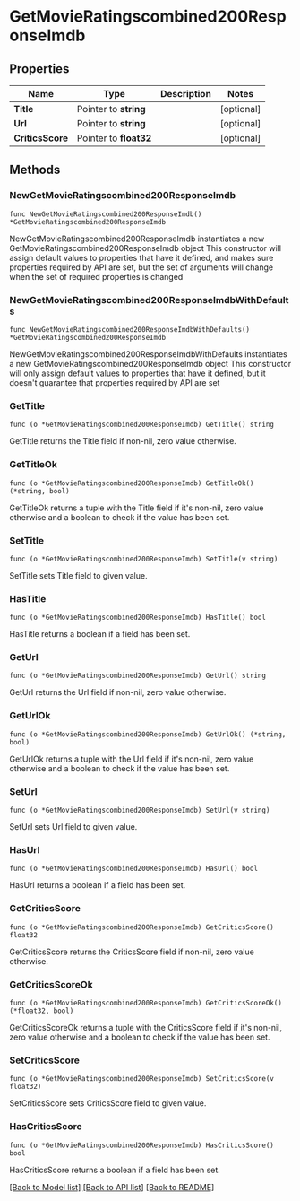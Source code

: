 # GetMovieRatingscombined200ResponseImdb

## Properties

Name | Type | Description | Notes
------------ | ------------- | ------------- | -------------
**Title** | Pointer to **string** |  | [optional] 
**Url** | Pointer to **string** |  | [optional] 
**CriticsScore** | Pointer to **float32** |  | [optional] 

## Methods

### NewGetMovieRatingscombined200ResponseImdb

`func NewGetMovieRatingscombined200ResponseImdb() *GetMovieRatingscombined200ResponseImdb`

NewGetMovieRatingscombined200ResponseImdb instantiates a new GetMovieRatingscombined200ResponseImdb object
This constructor will assign default values to properties that have it defined,
and makes sure properties required by API are set, but the set of arguments
will change when the set of required properties is changed

### NewGetMovieRatingscombined200ResponseImdbWithDefaults

`func NewGetMovieRatingscombined200ResponseImdbWithDefaults() *GetMovieRatingscombined200ResponseImdb`

NewGetMovieRatingscombined200ResponseImdbWithDefaults instantiates a new GetMovieRatingscombined200ResponseImdb object
This constructor will only assign default values to properties that have it defined,
but it doesn't guarantee that properties required by API are set

### GetTitle

`func (o *GetMovieRatingscombined200ResponseImdb) GetTitle() string`

GetTitle returns the Title field if non-nil, zero value otherwise.

### GetTitleOk

`func (o *GetMovieRatingscombined200ResponseImdb) GetTitleOk() (*string, bool)`

GetTitleOk returns a tuple with the Title field if it's non-nil, zero value otherwise
and a boolean to check if the value has been set.

### SetTitle

`func (o *GetMovieRatingscombined200ResponseImdb) SetTitle(v string)`

SetTitle sets Title field to given value.

### HasTitle

`func (o *GetMovieRatingscombined200ResponseImdb) HasTitle() bool`

HasTitle returns a boolean if a field has been set.

### GetUrl

`func (o *GetMovieRatingscombined200ResponseImdb) GetUrl() string`

GetUrl returns the Url field if non-nil, zero value otherwise.

### GetUrlOk

`func (o *GetMovieRatingscombined200ResponseImdb) GetUrlOk() (*string, bool)`

GetUrlOk returns a tuple with the Url field if it's non-nil, zero value otherwise
and a boolean to check if the value has been set.

### SetUrl

`func (o *GetMovieRatingscombined200ResponseImdb) SetUrl(v string)`

SetUrl sets Url field to given value.

### HasUrl

`func (o *GetMovieRatingscombined200ResponseImdb) HasUrl() bool`

HasUrl returns a boolean if a field has been set.

### GetCriticsScore

`func (o *GetMovieRatingscombined200ResponseImdb) GetCriticsScore() float32`

GetCriticsScore returns the CriticsScore field if non-nil, zero value otherwise.

### GetCriticsScoreOk

`func (o *GetMovieRatingscombined200ResponseImdb) GetCriticsScoreOk() (*float32, bool)`

GetCriticsScoreOk returns a tuple with the CriticsScore field if it's non-nil, zero value otherwise
and a boolean to check if the value has been set.

### SetCriticsScore

`func (o *GetMovieRatingscombined200ResponseImdb) SetCriticsScore(v float32)`

SetCriticsScore sets CriticsScore field to given value.

### HasCriticsScore

`func (o *GetMovieRatingscombined200ResponseImdb) HasCriticsScore() bool`

HasCriticsScore returns a boolean if a field has been set.


[[Back to Model list]](../README.md#documentation-for-models) [[Back to API list]](../README.md#documentation-for-api-endpoints) [[Back to README]](../README.md)


